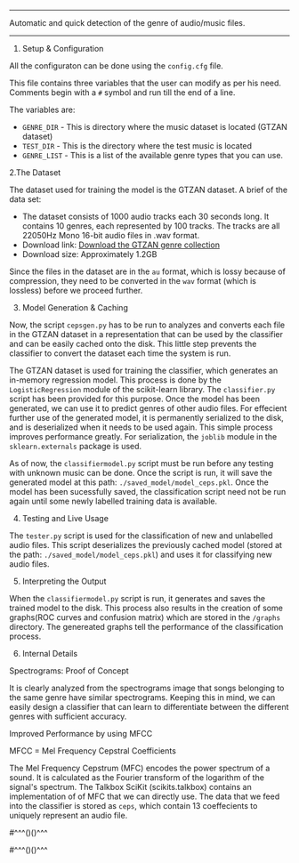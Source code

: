 ***********************************************************************************

Automatic and quick detection of the genre of audio/music files.

***********************************************************************************
1. Setup & Configuration

All the configuraton can be done using the ```config.cfg``` file. 

This file contains three variables that the user can modify as per his need. Comments begin with a ```#``` symbol and run till the end of a line.

The variables are:
* ```GENRE_DIR``` - This is directory where the music dataset is located (GTZAN dataset) 
* ```TEST_DIR``` - This is the directory where the test music is located
* ```GENRE_LIST``` - This is a list of the available genre types that you can use. 

2.The Dataset

The dataset used for training the model is the GTZAN dataset. A brief of the data set: 

* The dataset consists of 1000 audio tracks each 30 seconds long. It contains 10 genres, each represented by 100 tracks. The tracks are all 22050Hz Mono 16-bit audio files in .wav format.
* Download link: [Download the GTZAN genre collection](http://opihi.cs.uvic.ca/sound/genres.tar.gz)
* Download size: Approximately 1.2GB

Since the files in the dataset are in the ```au``` format, which is lossy because of compression, they need to be converted in the ```wav``` format (which is lossless) before we proceed further.

3. Model Generation & Caching

Now, the script ```cepsgen.py``` has to be run to analyzes and converts each file in the GTZAN dataset in a representation that can be used by the classifier and can be easily cached onto the disk. This little step prevents the classifier to convert the dataset each time the system is run. 

The GTZAN dataset is used for training the classifier, which generates an in-memory regression model. This process is done by the ```LogisticRegression``` module of the scikit-learn library. The ```classifier.py``` script has been provided for this purpose. Once the model has been generated, we can use it to predict genres of other audio files. For effecient further use of the generated model, it is permanently serialized to the disk, and is deserialized when it needs to be used again. This simple process improves performance greatly. For serialization, the ```joblib``` module in the ```sklearn.externals``` package is used.

As of now, the ```classifiermodel.py``` script must be run before any testing with unknown music can be done. Once the script is run, it will save the generated model at this path: ```./saved_model/model_ceps.pkl```. Once the model has been sucessfully saved, the classification script need not be run again until some newly labelled training data is available. 

4. Testing and Live Usage

The ```tester.py``` script is used for the classification of new and unlabelled audio files. This script deserializes the previously cached model (stored at the path: ```./saved_model/model_ceps.pkl```) and uses it for classifying new audio files. 

5. Interpreting the Output

When the ```classifiermodel.py``` script is run, it generates and saves the trained model to the disk. This process also results in the creation of some graphs(ROC curves and confusion matrix) which are stored in the ```/graphs``` directory. The genereated graphs tell the performance of the classification process.

6. Internal Details

Spectrograms: Proof of Concept

It is clearly analyzed from the spectrograms image that songs belonging to the same genre have similar spectrograms. Keeping this in mind, we can easily design a classifier that can learn to differentiate between the different genres with sufficient accuracy.

Improved Performance by using MFCC

MFCC = Mel Frequency Cepstral Coefficients

The Mel Frequency Cepstrum (MFC) encodes the power spectrum of a sound. It is calculated as the Fourier transform of the logarithm of the signal's spectrum. The Talkbox SciKit (scikits.talkbox) contains an implementation of of MFC that we can directly use. The data that we feed into the classifier is stored as ```ceps```, which contain 13 coeffecients to uniquely represent an audio file. 


#^^^()()^^^






#^^^()()^^^